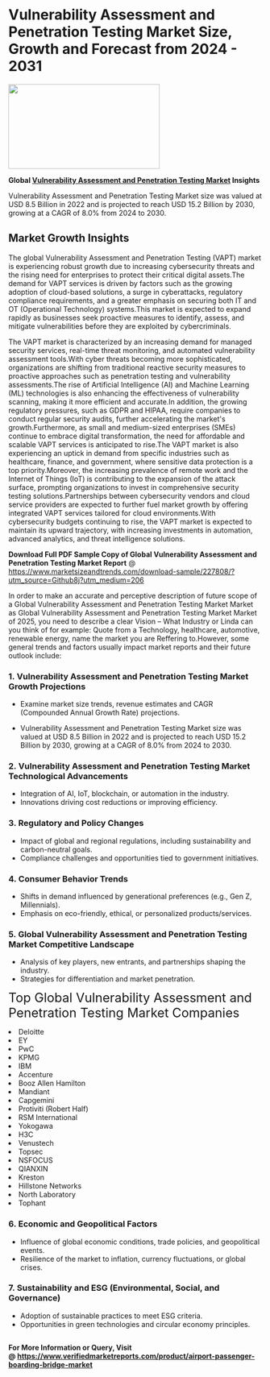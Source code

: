 <H1>Vulnerability Assessment and Penetration Testing Market Size, Growth and Forecast from 2024 - 2031</H1><img class="aligncenter size-medium wp-image-584254" src="https://thirdeyenews.in/wp-content/uploads/2024/09/Global-Market-Research-300x168.jpeg" alt="" width="300" height="168" /><p><strong>Global&nbsp;<a href="https://www.marketsizeandtrends.com/download-sample/227808/?utm_source=Github8j?utm_medium=206">Vulnerability Assessment and Penetration Testing Market</a> Insights</strong></p><p>Vulnerability Assessment and Penetration Testing Market size was valued at USD 8.5 Billion in 2022 and is projected to reach USD 15.2 Billion by 2030, growing at a CAGR of 8.0% from 2024 to 2030.</p><p><h2>Market Growth Insights</h2> <p>The global Vulnerability Assessment and Penetration Testing (VAPT) market is experiencing robust growth due to increasing cybersecurity threats and the rising need for enterprises to protect their critical digital assets.The demand for VAPT services is driven by factors such as the growing adoption of cloud-based solutions, a surge in cyberattacks, regulatory compliance requirements, and a greater emphasis on securing both IT and OT (Operational Technology) systems.This market is expected to expand rapidly as businesses seek proactive measures to identify, assess, and mitigate vulnerabilities before they are exploited by cybercriminals.</p> <p>The VAPT market is characterized by an increasing demand for managed security services, real-time threat monitoring, and automated vulnerability assessment tools.With cyber threats becoming more sophisticated, organizations are shifting from traditional reactive security measures to proactive approaches such as penetration testing and vulnerability assessments.The rise of Artificial Intelligence (AI) and Machine Learning (ML) technologies is also enhancing the effectiveness of vulnerability scanning, making it more efficient and accurate.In addition, the growing regulatory pressures, such as GDPR and HIPAA, require companies to conduct regular security audits, further accelerating the market's growth.Furthermore, as small and medium-sized enterprises (SMEs) continue to embrace digital transformation, the need for affordable and scalable VAPT services is anticipated to rise.The VAPT market is also experiencing an uptick in demand from specific industries such as healthcare, finance, and government, where sensitive data protection is a top priority.Moreover, the increasing prevalence of remote work and the Internet of Things (IoT) is contributing to the expansion of the attack surface, prompting organizations to invest in comprehensive security testing solutions.Partnerships between cybersecurity vendors and cloud service providers are expected to further fuel market growth by offering integrated VAPT services tailored for cloud environments.With cybersecurity budgets continuing to rise, the VAPT market is expected to maintain its upward trajectory, with increasing investments in automation, advanced analytics, and threat intelligence solutions.<p><span class=""><strong>Download Full PDF Sample Copy of Global Vulnerability Assessment and Penetration Testing Market Report</strong> @ <a href="https://www.marketsizeandtrends.com/download-sample/227808/?utm_source=Github8j?utm_medium=206" target="_blank">https://www.marketsizeandtrends.com/download-sample/227808/?utm_source=Github8j?utm_medium=206</a></span></p><p>In order to make an accurate and perceptive description of future scope of a Global&nbsp;Vulnerability Assessment and Penetration Testing Market Market as Global&nbsp;Vulnerability Assessment and Penetration Testing Market Market of 2025, you need to describe a clear Vision &ndash; What Industry or Linda can you think of for example: Quote from a Technology, healthcare, automotive, renewable energy, name the market you are Reffering to.However, some general trends and factors usually impact market reports and their future outlook include:</p><h3>1.&nbsp;<strong>Vulnerability Assessment and Penetration Testing Market Growth Projections</strong></h3><ul><li>Examine market size trends, revenue estimates and CAGR (Compounded Annual Growth Rate) projections.</li><li><p>Vulnerability Assessment and Penetration Testing Market size was valued at USD 8.5 Billion in 2022 and is projected to reach USD 15.2 Billion by 2030, growing at a CAGR of 8.0% from 2024 to 2030.</p></li></ul><h3>2.&nbsp;<strong>Vulnerability Assessment and Penetration Testing Market Technological Advancements</strong></h3><ul><li>Integration of AI, IoT, blockchain, or automation in the industry.</li><li>Innovations driving cost reductions or improving efficiency.</li></ul><h3>3.&nbsp;<strong>Regulatory and Policy Changes</strong></h3><ul><li>Impact of global and regional regulations, including sustainability and carbon-neutral goals.</li><li>Compliance challenges and opportunities tied to government initiatives.</li></ul><h3>4.&nbsp;<strong>Consumer Behavior Trends</strong></h3><ul><li>Shifts in demand influenced by generational preferences (e.g., Gen Z, Millennials).</li><li>Emphasis on eco-friendly, ethical, or personalized products/services.</li></ul><h3>5.&nbsp;<strong>Global Vulnerability Assessment and Penetration Testing Market Competitive Landscape</strong></h3><ul><li>Analysis of key players, new entrants, and partnerships shaping the industry.</li><li>Strategies for differentiation and market penetration.</li></ul><p data-pm-slice="1 1 []"><span style="color: inherit; font-family: inherit; font-size: 25px;">Top Global Vulnerability Assessment and Penetration Testing Market Companies</span></p><div class="" data-test-id=""><p><li>Deloitte</li><li> EY</li><li> PwC</li><li> KPMG</li><li> IBM</li><li> Accenture</li><li> Booz Allen Hamilton</li><li> Mandiant</li><li> Capgemini</li><li> Protiviti (Robert Half)</li><li> RSM International</li><li> Yokogawa</li><li> H3C</li><li> Venustech</li><li> Topsec</li><li> NSFOCUS</li><li> QIANXIN</li><li> Kreston</li><li> Hillstone Networks</li><li> North Laboratory</li><li> Tophant</li></p></div><h3>6.&nbsp;<strong>Economic and Geopolitical Factors</strong></h3><ul><li>Influence of global economic conditions, trade policies, and geopolitical events.</li><li>Resilience of the market to inflation, currency fluctuations, or global crises.</li></ul><h3>7.&nbsp;<strong>Sustainability and ESG (Environmental, Social, and Governance)</strong></h3><ul><li>Adoption of sustainable practices to meet ESG criteria.</li><li>Opportunities in green technologies and circular economy principles.</li></ul><h2><strong style="font-size: 14px;">For More Information or Query, Visit @&nbsp;</strong><a style="background-color: #ffffff; font-size: 14px;" href="https://www.marketsizeandtrends.com/report/vulnerability-assessment-and-penetration-testing-market/" target="_blank">https://www.verifiedmarketreports.com/product/airport-passenger-boarding-bridge-market</a></h2>